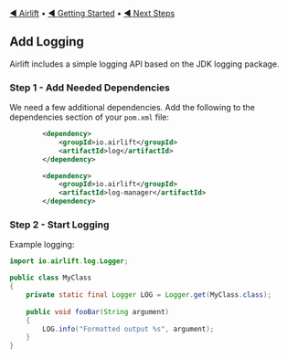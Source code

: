 [◀︎ Airlift](../README.md) • [◀︎ Getting Started](getting_started.md) • [◀︎ Next Steps](next_steps.md)

## Add Logging

Airlift includes a simple logging API based on the JDK logging package.

### Step 1 - Add Needed Dependencies

We need a few additional dependencies. Add the following to the dependencies section of your
`pom.xml` file:

```xml 
        <dependency>
            <groupId>io.airlift</groupId>
            <artifactId>log</artifactId>
        </dependency>

        <dependency>
            <groupId>io.airlift</groupId>
            <artifactId>log-manager</artifactId>
        </dependency>
```

### Step 2 - Start Logging

Example logging:

```java
import io.airlift.log.Logger;

public class MyClass
{
    private static final Logger LOG = Logger.get(MyClass.class);
    
    public void fooBar(String argument)
    {
        LOG.info("Formatted output %s", argument);
    }
}
```
